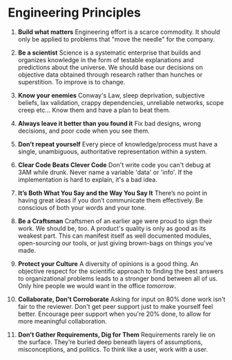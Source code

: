 Engineering Principles
=======================

1. **Build what matters** Engineering effort is a scarce commodity.
It should only be applied to problems that "move the needle" for
the company.

1. **Be a scientist** Science is a systematic enterprise that builds
and organizes knowledge in the form of testable explanations and
predictions about the universe. We should base our decisions on
objective data obtained through research rather than hunches or
superstition. To improve is to change.

1. **Know your enemies** Conway's Law, sleep deprivation, subjective
beliefs, lax validation, crappy dependencies, unreliable networks,
scope creep etc... Know them and have a plan to beat them.

1. **Always leave it better than you found it** Fix bad designs, wrong
decisions, and poor code when you see them.

1. **Don’t repeat yourself** Every piece of knowledge/process must
have a single, unambiguous, authoritative representation within a
system.

1. **Clear Code Beats Clever Code** Don't write code you can't debug
at 3AM while drunk. Never name a variable 'data' or 'info'. If the
implementation is hard to explain, it's a bad idea.

1. **It’s Both What You Say and the Way You Say It** There’s no
point in having great ideas if you don’t communicate them effectively.
Be conscious of both your words and your tone.

1. **Be a Craftsman** Craftsmen of an earlier age were proud to
sign their work. We should be, too. A product's quality is only 
as good as its weakest part. This can manifest itself as
well documented modules, open-sourcing our tools, or just giving
brown-bags on things you've made.

1. **Protect your Culture** A diversity of opinions is a good thing.
An objective respect for the scientific approach to finding the
best answers to organizational problems leads to a stronger bond
between all of us. Only hire people we would want in the office
*tomorrow*.

1. **Collaborate, Don't Corroborate** Asking for input on 80% done
work isn't fair to the reviewer. Don't get peer support just to
make yourself feel better. Encourage peer support when you're 20%
done, to allow for more meaningful collaboration.

1. **Don’t Gather Requirements, Dig for Them** Requirements rarely
lie on the surface. They’re buried deep beneath layers of assumptions,
misconceptions, and politics. To think like a user, work with a
user.
